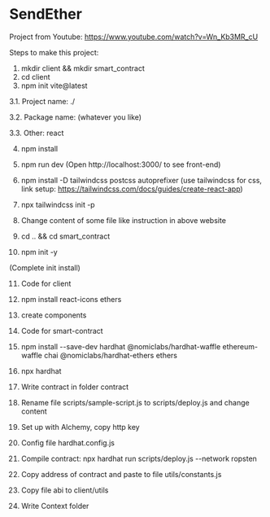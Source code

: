 # SendEther

Project from Youtube: https://www.youtube.com/watch?v=Wn_Kb3MR_cU

Steps to make this project:
1. mkdir client && mkdir smart_contract
2. cd client
3. npm init vite@latest 

3.1. Project name: ./

3.2. Package name: (whatever you like)

3.3. Other: react

4. npm install
5. npm run dev
(Open http://localhost:3000/ to see front-end)
6. npm install -D tailwindcss postcss autoprefixer
(use tailwindcss for css, link setup: https://tailwindcss.com/docs/guides/create-react-app)
7. npx tailwindcss init -p
8. Change content of some file like instruction in above website

9. cd .. && cd smart_contract
10. npm init -y

(Complete init install)

11. Code for client
12. npm install react-icons ethers 
13. create components

14. Code for smart-contract
15. npm install --save-dev hardhat @nomiclabs/hardhat-waffle ethereum-waffle chai @nomiclabs/hardhat-ethers ethers

16. npx hardhat
17. Write contract in folder contract
18. Rename file scripts/sample-script.js to scripts/deploy.js and change content
19. Set up with Alchemy, copy http key
20. Config file hardhat.config.js
21. Compile contract: npx hardhat run scripts/deploy.js --network ropsten
22. Copy address of contract and paste to file utils/constants.js
23. Copy file abi to client/utils
24. Write Context folder
